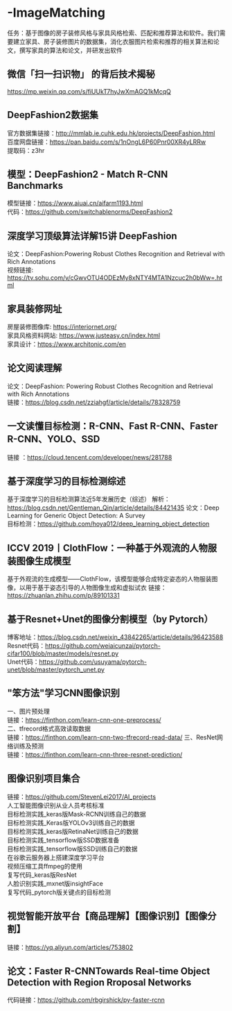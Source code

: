 # -ImageMatching
任务：基于图像的房子装修风格与家具风格检索、匹配和推荐算法和软件。我们需要建立家具、房子装修图片的数据集，消化衣服图片检索和推荐的相关算法和论文，撰写家具的算法和论文，并研发出软件

## 微信「扫一扫识物」 的背后技术揭秘
https://mp.weixin.qq.com/s/fiUUkT7hyJwXmAGQ1kMcqQ

## DeepFashion2数据集 
官方数据集链接：http://mmlab.ie.cuhk.edu.hk/projects/DeepFashion.html  
百度网盘链接：https://pan.baidu.com/s/1nOngL6P60Pnr00XR4yLRRw  
提取码：z3hr  

## 模型：DeepFashion2 - Match R-CNN Banchmarks
模型链接：https://www.aiuai.cn/aifarm1193.html  
代码：https://github.com/switchablenorms/DeepFashion2

## 深度学习顶级算法详解15讲 DeepFashion  
论文：DeepFashion:Powering Robust Clothes Recognition and Retrieval with Rich Annotations  
视频链接: https://tv.sohu.com/v/cGwvOTU4ODEzMy8xNTY4MTA1Nzcuc2h0bWw=.html

## 家具装修网址
房屋装修图像库: https://interiornet.org/  
家具风格资料网站: https://www.justeasy.cn/index.html  
家具设计：https://www.architonic.com/en  

## 论文阅读理解
论文：DeepFashion: Powering Robust Clothes Recognition and Retrieval with Rich Annotations  
链接：https://blog.csdn.net/zziahgf/article/details/78328759

## 一文读懂目标检测：R-CNN、Fast R-CNN、Faster R-CNN、YOLO、SSD  
链接 ：https://cloud.tencent.com/developer/news/281788

## 基于深度学习的目标检测综述
基于深度学习的目标检测算法近5年发展历史（综述）
解析：https://blog.csdn.net/Gentleman_Qin/article/details/84421435
论文：Deep Learning for Generic Object Detection: A Survey  
目标检测：https://github.com/hoya012/deep_learning_object_detection  

## ICCV 2019丨ClothFlow：一种基于外观流的人物服装图像生成模型
基于外观流的生成模型——ClothFlow，该模型能够合成特定姿态的人物服装图像，以用于基于姿态引导的人物图像生成和虚拟试衣
链接： https://zhuanlan.zhihu.com/p/89101331

## 基于Resnet+Unet的图像分割模型（by Pytorch）  
博客地址：https://blog.csdn.net/weixin_43842265/article/details/96423588  
Resnet代码：https://github.com/weiaicunzai/pytorch-cifar100/blob/master/models/resnet.py  
Unet代码：https://github.com/usuyama/pytorch-unet/blob/master/pytorch_unet.py  

## "笨方法"学习CNN图像识别  
一、图片预处理  
链接：https://finthon.com/learn-cnn-one-preprocess/  
二、tfrecord格式高效读取数据  
链接：https://finthon.com/learn-cnn-two-tfrecord-read-data/
三、ResNet网络训练及预测  
链接：https://finthon.com/learn-cnn-three-resnet-prediction/  

## 图像识别项目集合  
链接：https://github.com/StevenLei2017/AI_projects  
人工智能图像识别从业人员考核标准  
目标检测实践_keras版Mask-RCNN训练自己的数据  
目标检测实践_Keras版YOLOv3训练自己的数据  
目标检测实践_keras版RetinaNet训练自己的数据  
目标检测实践_tensorflow版SSD数据准备  
目标检测实践_tensorflow版SSD训练自己的数据  
在谷歌云服务器上搭建深度学习平台  
视频压缩工具ffmpeg的使用  
复写代码_keras版ResNet  
人脸识别实践_mxnet版insightFace  
复写代码_pytorch版关键点的目标检测  

## 视觉智能开放平台【商品理解】【图像识别】【图像分割】
链接：https://yq.aliyun.com/articles/753802

## 论文：Faster R-CNNTowards Real-time Object Detection with Region Rroposal Networks
代码链接：https://github.com/rbgirshick/py-faster-rcnn
